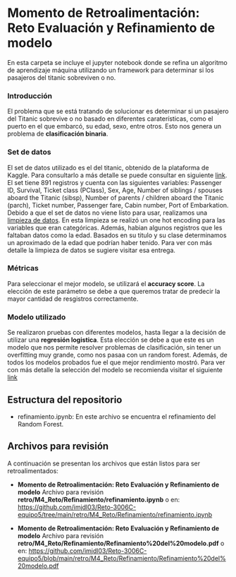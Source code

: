# **Momento de Retroalimentación: Reto Evaluación y Refinamiento de modelo**
En esta carpeta se incluye el jupyter notebook donde se refina un algoritmo de aprendizaje máquina utilizando un framework para determinar si los pasajeros del titanic sobreviven o no.

### Introducción
El problema que se está tratando de solucionar es determinar si un pasajero del Titanic sobrevive o no basado en diferentes caraterísticas, como el puerto en el que embarcó, su edad, sexo, entre otros. Esto nos genera un problema de **clasificación binaria**.

### Set de datos
El set de datos utilizado es el del titanic, obtenido de la plataforma de Kaggle. Para consultarlo a más detalle se puede consultar en siguiente [link](https://www.kaggle.com/competitions/titanic/data?select=train.csv). El set tiene 891 registros y cuenta con las siguientes variables: Passenger ID, Survival, Ticket class (PClass), Sex, Age, Number of siblings / spouses aboard the Titanic (sibsp), Number of parents / children aboard the Titanic (parch), Ticket number, Passenger fare, Cabin number, Port of Embarkation.
Debido a que el set de datos no viene listo para usar, realizamos una [limpieza de datos](https://github.com/imjdl03/Reto-3006C-equipo5/tree/main/retro/M4_Reto/Limpieza). En esta limpieza se realizó un one hot encoding para las variables que eran categóricas. Además, habian algunos registros que les faltaban datos como la edad. Basados en su titulo y su clase determinamos un aproximado de la edad que podrían haber tenido. Para ver con más detalle la limpieza de datos se sugiere visitar esa entrega.

### Métricas
Para seleccionar el mejor modelo, se utilizará el **accuracy score**. La elección de este parámetro se debe a que queremos tratar de predecir la mayor cantidad de resgistros correctamente. 

### Modelo utilizado
Se realizaron pruebas con diferentes modelos, hasta llegar a la decisión de utilizar una **regresión logistica**. Esta elección se debe a que este es un modelo que nos permite resolver problemas de clasificación, sin tener un overfitting muy grande, como nos pasaa con un random forest. Además, de todos los modelos probados fue el que mejor rendimiento mostró. Para ver con más detalle la selección del modelo se recomienda visitar el siguiente [link](https://github.com/imjdl03/Reto-3006C-equipo5/tree/main/retro/M4_Reto/Modelacion)

## Estructura del repositorio
* refinamiento.ipynb: En este archivo se encuentra el refinamiento del Random Forest.

## Archivos para revisión
A continuación se presentan los archivos que están listos para ser retroalimentados: 

* **Momento de Retroalimentación: Reto Evaluación y Refinamiento de modelo** Archivo para revisión **retro/M4_Reto/Refinamiento/refinamiento.ipynb** o en: https://github.com/imjdl03/Reto-3006C-equipo5/tree/main/retro/M4_Reto/Refinamiento/refinamiento.ipynb

* **Momento de Retroalimentación: Reto Evaluación y Refinamiento de modelo** Archivo para revisión **retro/M4_Reto/Refinamiento/Refinamiento%20del%20modelo.pdf** o en: https://github.com/imjdl03/Reto-3006C-equipo5/blob/main/retro/M4_Reto/Refinamiento/Refinamiento%20del%20modelo.pdf
